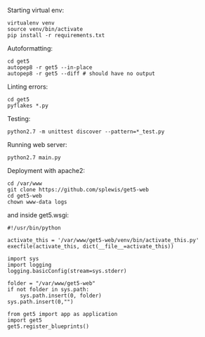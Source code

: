 Starting virtual env:
```
virtualenv venv
source venv/bin/activate
pip install -r requirements.txt
```

Autoformatting:
```
cd get5
autopep8 -r get5 --in-place
autopep8 -r get5 --diff # should have no output
```

Linting errors:
```
cd get5
pyflakes *.py
```


Testing:
```
python2.7 -m unittest discover --pattern=*_test.py
```

Running web server:
```
python2.7 main.py
```

Deployment with apache2:
```
cd /var/www
git clone https://github.com/splewis/get5-web
cd get5-web
chown www-data logs
```

and inside get5.wsgi:
```
#!/usr/bin/python

activate_this = '/var/www/get5-web/venv/bin/activate_this.py'
execfile(activate_this, dict(__file__=activate_this))

import sys
import logging
logging.basicConfig(stream=sys.stderr)

folder = "/var/www/get5-web"
if not folder in sys.path:
    sys.path.insert(0, folder)
sys.path.insert(0,"")

from get5 import app as application
import get5
get5.register_blueprints()
```
